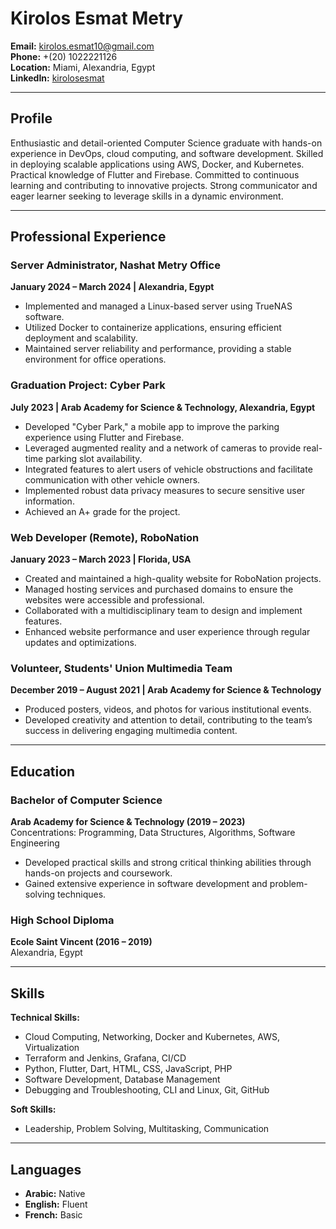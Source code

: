 # Kirolos Esmat Metry

**Email:** [kirolos.esmat10@gmail.com](mailto:kirolos.esmat10@gmail.com)  
**Phone:** +(20) 1022221126  
**Location:** Miami, Alexandria, Egypt  
**LinkedIn:** [kirolosesmat](https://www.linkedin.com/in/kirolosesmat)  

---

## Profile

Enthusiastic and detail-oriented Computer Science graduate with hands-on experience in DevOps, cloud computing, and software development. Skilled in deploying scalable applications using AWS, Docker, and Kubernetes. Practical knowledge of Flutter and Firebase. Committed to continuous learning and contributing to innovative projects. Strong communicator and eager learner seeking to leverage skills in a dynamic environment.

---

## Professional Experience

### Server Administrator, Nashat Metry Office
**January 2024 – March 2024 | Alexandria, Egypt**  
- Implemented and managed a Linux-based server using TrueNAS software.
- Utilized Docker to containerize applications, ensuring efficient deployment and scalability.
- Maintained server reliability and performance, providing a stable environment for office operations.

### Graduation Project: Cyber Park
**July 2023 | Arab Academy for Science & Technology, Alexandria, Egypt**  
- Developed "Cyber Park," a mobile app to improve the parking experience using Flutter and Firebase.
- Leveraged augmented reality and a network of cameras to provide real-time parking slot availability.
- Integrated features to alert users of vehicle obstructions and facilitate communication with other vehicle owners.
- Implemented robust data privacy measures to secure sensitive user information.
- Achieved an A+ grade for the project.

### Web Developer (Remote), RoboNation
**January 2023 – March 2023 | Florida, USA**  
- Created and maintained a high-quality website for RoboNation projects.
- Managed hosting services and purchased domains to ensure the websites were accessible and professional.
- Collaborated with a multidisciplinary team to design and implement features.
- Enhanced website performance and user experience through regular updates and optimizations.

### Volunteer, Students' Union Multimedia Team
**December 2019 – August 2021 | Arab Academy for Science & Technology**  
- Produced posters, videos, and photos for various institutional events.
- Developed creativity and attention to detail, contributing to the team’s success in delivering engaging multimedia content.

---

## Education

### Bachelor of Computer Science
**Arab Academy for Science & Technology (2019 – 2023)**  
Concentrations: Programming, Data Structures, Algorithms, Software Engineering  
- Developed practical skills and strong critical thinking abilities through hands-on projects and coursework.
- Gained extensive experience in software development and problem-solving techniques.

### High School Diploma
**Ecole Saint Vincent (2016 – 2019)**  
Alexandria, Egypt

---

## Skills

**Technical Skills:**  
- Cloud Computing, Networking, Docker and Kubernetes, AWS, Virtualization  
- Terraform and Jenkins, Grafana, CI/CD  
- Python, Flutter, Dart, HTML, CSS, JavaScript, PHP  
- Software Development, Database Management  
- Debugging and Troubleshooting, CLI and Linux, Git, GitHub

**Soft Skills:**  
- Leadership, Problem Solving, Multitasking, Communication

---

## Languages

- **Arabic:** Native
- **English:** Fluent
- **French:** Basic
